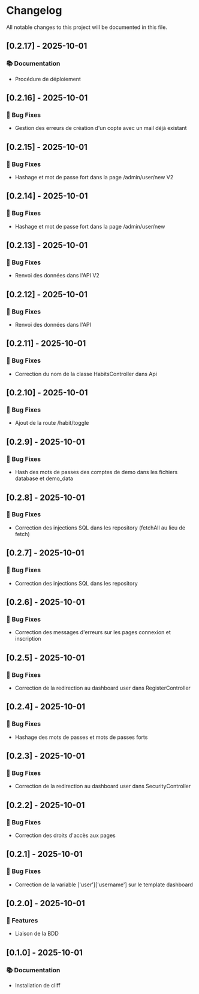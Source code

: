 # Changelog

All notable changes to this project will be documented in this file.

## [0.2.17] - 2025-10-01

### 📚 Documentation

- Procédure de déploiement

## [0.2.16] - 2025-10-01

### 🐛 Bug Fixes

- Gestion des erreurs de création d'un copte avec un mail déjà existant

## [0.2.15] - 2025-10-01

### 🐛 Bug Fixes

- Hashage et mot de passe fort dans la page /admin/user/new V2

## [0.2.14] - 2025-10-01

### 🐛 Bug Fixes

- Hashage et mot de passe fort dans la page /admin/user/new

## [0.2.13] - 2025-10-01

### 🐛 Bug Fixes

- Renvoi des données dans l'API V2

## [0.2.12] - 2025-10-01

### 🐛 Bug Fixes

- Renvoi des données dans l'API

## [0.2.11] - 2025-10-01

### 🐛 Bug Fixes

- Correction du nom de la classe HabitsController dans Api

## [0.2.10] - 2025-10-01

### 🐛 Bug Fixes

- Ajout de la route /habit/toggle

## [0.2.9] - 2025-10-01

### 🐛 Bug Fixes

- Hash des mots de passes des comptes de demo dans les fichiers database et demo_data

## [0.2.8] - 2025-10-01

### 🐛 Bug Fixes

- Correction des injections SQL dans les repository (fetchAll au lieu de fetch)

## [0.2.7] - 2025-10-01

### 🐛 Bug Fixes

- Correction des injections SQL dans les repository

## [0.2.6] - 2025-10-01

### 🐛 Bug Fixes

- Correction des messages d'erreurs sur les pages connexion et inscription

## [0.2.5] - 2025-10-01

### 🐛 Bug Fixes

- Correction de la redirection au dashboard user dans RegisterController

## [0.2.4] - 2025-10-01

### 🐛 Bug Fixes

- Hashage des mots de passes et mots de passes forts

## [0.2.3] - 2025-10-01

### 🐛 Bug Fixes

- Correction de la redirection au dashboard user dans SecurityController

## [0.2.2] - 2025-10-01

### 🐛 Bug Fixes

- Correction des droits d'accès aux pages

## [0.2.1] - 2025-10-01

### 🐛 Bug Fixes

- Correction de la variable ['user']['username'] sur le template dashboard

## [0.2.0] - 2025-10-01

### 🚀 Features

- Liaison de la BDD

## [0.1.0] - 2025-10-01

### 📚 Documentation

- Installation de cliff

<!-- generated by git-cliff -->
